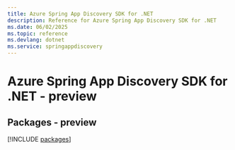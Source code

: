 ```yaml
---
title: Azure Spring App Discovery SDK for .NET
description: Reference for Azure Spring App Discovery SDK for .NET
ms.date: 06/02/2025
ms.topic: reference
ms.devlang: dotnet
ms.service: springappdiscovery
---
```

# Azure Spring App Discovery SDK for .NET - preview
## Packages - preview
[!INCLUDE [packages](spring-app-discovery-index.md)]